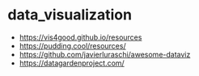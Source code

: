 # data_visualization

- https://vis4good.github.io/resources
- https://pudding.cool/resources/
- https://github.com/javierluraschi/awesome-dataviz
- https://datagardenproject.com/
